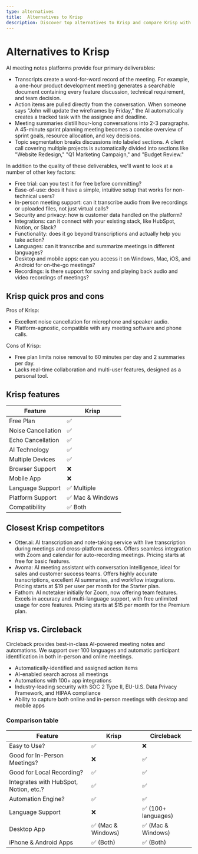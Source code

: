 ```yaml
---
type: alternatives
title:  Alternatives to Krisp  
description: Discover top alternatives to Krisp and compare Krisp with Circleback to find the best noise-cancellation solution for your needs.
---
```


# Alternatives to Krisp    
AI meeting notes platforms provide four primary deliverables:  
  
* Transcripts create a word-for-word record of the meeting. For example, a one-hour product development meeting generates a searchable document containing every feature discussion, technical requirement, and team decision.  
* Action items are pulled directly from the conversation. When someone says "John will update the wireframes by Friday," the AI automatically creates a tracked task with the assignee and deadline.  
* Meeting summaries distill hour-long conversations into 2-3 paragraphs. A 45-minute sprint planning meeting becomes a concise overview of sprint goals, resource allocation, and key decisions.  
* Topic segmentation breaks discussions into labeled sections. A client call covering multiple projects is automatically divided into sections like "Website Redesign," "Q1 Marketing Campaign," and "Budget Review."  
  
In addition to the quality of these deliverables, we'll want to look at a number of other key factors:  
  
* Free trial: can you test it for free before committing?  
* Ease-of-use: does it have a simple, intuitive setup that works for non-technical users?  
* In-person meeting support: can it transcribe audio from live recordings or uploaded files, not just virtual calls?  
* Security and privacy: how is customer data handled on the platform?  
* Integrations: can it connect with your existing stack, like HubSpot, Notion, or Slack?  
* Functionality: does it go beyond transcriptions and actually help you take action?  
* Languages: can it transcribe and summarize meetings in different languages?  
* Desktop and mobile apps: can you access it on Windows, Mac, iOS, and Android for on-the-go meetings?  
* Recordings: is there support for saving and playing back audio and video recordings of meetings?    
## Krisp quick pros and cons    
Pros of Krisp:
- Excellent noise cancellation for microphone and speaker audio.
- Platform-agnostic, compatible with any meeting software and phone calls.

Cons of Krisp:
- Free plan limits noise removal to 60 minutes per day and 2 summaries per day.
- Lacks real-time collaboration and multi-user features, designed as a personal tool.  
## Krisp features    
| Feature            | Krisp               |
|--------------------|---------------------|
| Free Plan          | ✅                  |
| Noise Cancellation | ✅                  |
| Echo Cancellation  | ✅                  |
| AI Technology      | ✅                  |
| Multiple Devices   | ✅                  |
| Browser Support    | ❌                  |
| Mobile App         | ❌                  |
| Language Support   | ✅ Multiple         |
| Platform Support   | ✅ Mac & Windows    |
| Compatibility      | ✅ Both             |  
## Closest Krisp competitors    
- Otter.ai: AI transcription and note-taking service with live transcription during meetings and cross-platform access. Offers seamless integration with Zoom and calendar for auto-recording meetings. Pricing starts at free for basic features.
- Avoma: AI meeting assistant with conversation intelligence, ideal for sales and customer success teams. Offers highly accurate transcriptions, excellent AI summaries, and workflow integrations. Pricing starts at $19 per user per month for the Starter plan.
- Fathom: AI notetaker initially for Zoom, now offering team features. Excels in accuracy and multi-language support, with free unlimited usage for core features. Pricing starts at $15 per month for the Premium plan.  
## Krisp vs. Circleback  
Circleback provides best-in-class AI-powered meeting notes and automations. We support over 100 languages and automatic participant identification in both in-person and online meetings.  
  
* Automatically-identified and assigned action items  
* AI-enabled search across all meetings  
* Automations with 100+ app integrations  
* Industry-leading security with SOC 2 Type II, EU-U.S. Data Privacy Framework, and HIPAA compliance  
* Ability to capture both online and in-person meetings with desktop and mobile apps    
### Comparison table  
| Feature                           | Krisp               | Circleback          |
|-----------------------------------|---------------------|---------------------|
| Easy to Use?                       | ✅                   | ❌                   |
| Good for In-Person Meetings?       | ❌                   | ✅                   |
| Good for Local Recording?          | ✅                   | ✅                   |
| Integrates with HubSpot, Notion, etc.? | ✅                   | ✅                   |
| Automation Engine?                 | ✅                   | ✅                   |
| Language Support                   | ❌                   | ✅ (100+ languages) |
| Desktop App                        | ✅ (Mac & Windows)   | ✅ (Mac & Windows)   |
| iPhone & Android Apps              | ✅ (Both)            | ✅ (Both)            |
